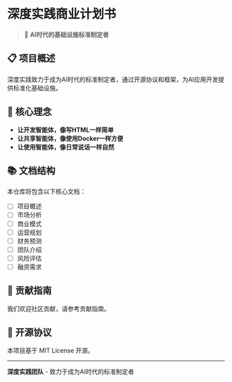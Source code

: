 # 深度实践商业计划书

> 🚀 **AI时代的基础设施标准制定者**

## 📋 项目概述

深度实践致力于成为AI时代的标准制定者，通过开源协议和框架，为AI应用开发提供标准化基础设施。

## 🎯 核心理念

- **让开发智能体，像写HTML一样简单**
- **让共享智能体，像使用Docker一样方便**  
- **让使用智能体，像日常说话一样自然**

## 📚 文档结构

本仓库将包含以下核心文档：

- [ ] 项目概述
- [ ] 市场分析
- [ ] 商业模式
- [ ] 运营规划
- [ ] 财务预测
- [ ] 团队介绍
- [ ] 风险评估
- [ ] 融资需求

## 🤝 贡献指南

我们欢迎社区贡献，请参考贡献指南。

## 📄 开源协议

本项目基于 MIT License 开源。

---

**深度实践团队** - 致力于成为AI时代的标准制定者 